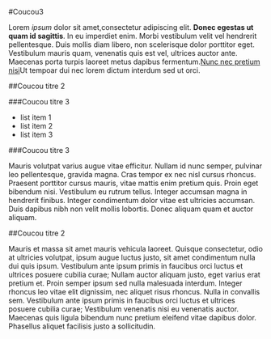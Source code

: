 #Coucou3

Lorem *ipsum* dolor sit amet,consectetur adipiscing elit. **Donec egestas ut quam id sagittis**. In eu imperdiet enim. Morbi vestibulum velit vel hendrerit pellentesque. Duis mollis diam libero, non scelerisque dolor porttitor eget. Vestibulum mauris quam, venenatis quis est vel, ultrices auctor ante. Maecenas porta turpis laoreet metus dapibus fermentum.[Nunc nec pretium nisi](http://google.com)Ut tempoar dui nec lorem dictum interdum sed ut orci.

##Coucou titre 2

###Coucou titre 3

- list item 1
- list item 2
- list item 3

###Coucou titre 3

Mauris volutpat varius augue vitae efficitur. Nullam id nunc semper, pulvinar leo pellentesque, gravida magna. Cras tempor ex nec nisl cursus rhoncus. Praesent porttitor cursus mauris, vitae mattis enim pretium quis. Proin eget bibendum nisi. Vestibulum eu rutrum tellus. Integer accumsan magna in hendrerit finibus. Integer condimentum dolor vitae est ultricies accumsan. Duis dapibus nibh non velit mollis lobortis. Donec aliquam quam et auctor aliquam.

##Coucou titre 2

Mauris et massa sit amet mauris vehicula laoreet. Quisque consectetur, odio at ultricies volutpat, ipsum augue luctus justo, sit amet condimentum nulla dui quis ipsum. Vestibulum ante ipsum primis in faucibus orci luctus et ultrices posuere cubilia curae; Nullam auctor aliquam justo, eget varius erat pretium et. Proin semper ipsum sed nulla malesuada interdum. Integer rhoncus leo vitae elit dignissim, nec aliquet risus rhoncus. Nulla in convallis sem. Vestibulum ante ipsum primis in faucibus orci luctus et ultrices posuere cubilia curae; Vestibulum venenatis nisi eu venenatis auctor. Maecenas quis ligula bibendum nunc pretium eleifend vitae dapibus dolor. Phasellus aliquet facilisis justo a sollicitudin.
